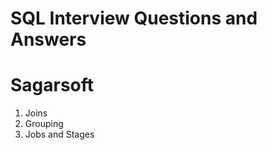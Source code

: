# SQL Interview Questions and Answers

# Sagarsoft

1. Joins
2. Grouping
3. Jobs and Stages
<!--stackedit_data:
eyJoaXN0b3J5IjpbMTIxNDAwNTEzNl19
-->